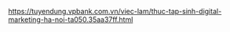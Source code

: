 https://tuyendung.vpbank.com.vn/viec-lam/thuc-tap-sinh-digital-marketing-ha-noi-ta050.35aa37ff.html
